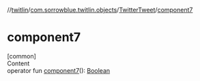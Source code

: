 //[twitlin](../../index.md)/[com.sorrowblue.twitlin.objects](../index.md)/[TwitterTweet](index.md)/[component7](component7.md)



# component7  
[common]  
Content  
operator fun [component7](component7.md)(): [Boolean](https://kotlinlang.org/api/latest/jvm/stdlib/kotlin/-boolean/index.html)  



